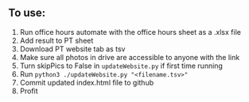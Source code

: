 ## To use:

1. Run office hours automate with the office hours sheet as a .xlsx file
2. Add result to PT sheet
3. Download PT website tab as tsv
4. Make sure all photos in drive are accessible to anyone with the link
5. Turn skipPics to False in `updateWebsite.py` if first time running
6. Run `python3 ./updateWebsite.py "<filename.tsv>"`
7. Commit updated index.html file to github
8. Profit